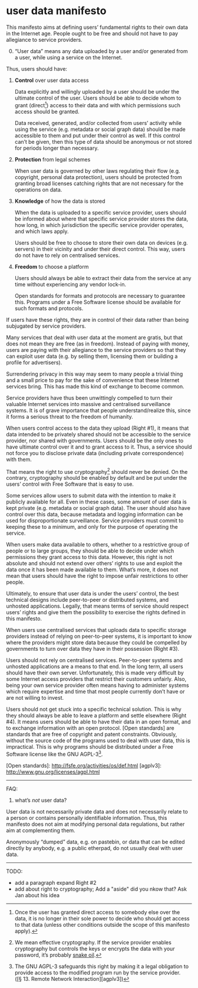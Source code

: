 # user data manifesto

This manifesto aims at defining users’ fundamental rights to their own data in
the Internet age. People ought to be free and should not have to pay allegiance
to service providers. 

<ol start="0"><li>“User data” means any data uploaded by a user and/or
generated from a user, while using a service on the Internet. </li></ol>

Thus, users should have:

1. **Control** over user data access

    Data explicitly and willingly uploaded by a user should be under the
    ultimate control of the user. Users should be able to decide whom to grant
    (direct[^whydirect]) access to their data and with which permissions such
    access should be granted.

    Data received, generated, and/or collected from users’ activity while using
    the service (e.g. metadata or social graph data) should be made accessible
    to them and put under their control as well. If this control can’t be
    given, then this type of data should be anonymous or not stored for
    periods longer than necessary.

2. **Protection** from legal schemes

    When user data is governed by other laws regulating their flow (e.g.
    copyright, personal data protection), users should be protected from
    granting broad licenses catching rights that are not necessary for the
    operations on data.

3. **Knowledge** of how the data is stored

    When the data is uploaded to a specific service provider, users should be
    informed about where that specific service provider stores the data, how
    long, in which jurisdiction the specific service provider operates, and
    which laws apply.

    Users should be free to choose to store their own data on devices (e.g.
    servers) in their vicinity and under their direct control. This way, users
    do not have to rely on centralised services.

4. **Freedom** to choose a platform

    Users should always be able to extract their data from the service at any
    time without experiencing any vendor lock-in.

    Open standards for formats and protocols are necessary to guarantee this.
    Programs under a Free Software license should be available for such formats
    and protocols.




If users have these rights, they are in control of their data rather than being
subjugated by service providers. 

Many services that deal with user data at the moment are gratis, but that does
not mean they are free (as in freedom). Instead of paying with money, users are
paying with their allegiance to the service providers so that they can exploit
user data (e.g. by selling them, licensing them or building a profile for
advertisers). 

Surrendering privacy in this way may seem to many people a trivial thing and a
small price to pay for the sake of convenience that these Internet services
bring. This has made this kind of exchange to become common.

Service providers have thus been unwittingly compelled to turn their valuable
Internet services into massive and centralised surveillance systems. It is of
grave importance that people understand/realize this, since it forms a serious
threat to the freedom of humanity.

When users control access to the data they upload (Right #1), it means that
data intended to be privately shared should not be accessible to the service
provider, nor shared with governments.  Users should be the only ones to have
ultimate control over it and to grant access to it. Thus, a service should not
force you to disclose private data (including private correspondence) with
them. 

That means the right to use cryptography[^snake-oil] should never be denied. On
the contrary, cryptography should be enabled by default and be put under the
users’ control with Free Software that is easy to use.  

[^snake-oil]: We mean effective cryptography. If the service provider enables
  cryptography but controls the keys or encrypts the data with your password,
  it’s probably [snake oil][Snake Oil].

[Snake Oil]: https://en.wikipedia.org/wiki/Snake_oil_%28cryptography%29

Some services allow users to submit data with the intention to make it publicly
available for all. Even in these cases, some amount of user data is kept
private (e.g. metadata or social graph data). The user should also have control
over this data, because metadata and logging information can be used for
disproportionate surveillance.  Service providers must commit to keeping these
to a minimum, and only for the purpose of operating the service.

When users make data available to others, whether to a restrictive group of
people or to large groups, they should be able to decide under which
permissions they grant access to this data. However, this right is not absolute
and should not extend over others’ rights to use and exploit the data once it
has been made available to them.  What’s more, it does not mean that users
should have the right to impose unfair restrictions to other people. 

Ultimately, to ensure that user data is under the users’ control, the best
technical designs include peer-to-peer or distributed systems, and unhosted
applications. Legally, that means terms of service should respect users’
rights and give them the possibility to exercise the rights defined in this manifesto.

When users use centralised services that uploads data to specific storage
providers instead of relying on peer-to-peer systems, it is important to know
where the providers might store data because they could be compelled by
governments to turn over data they have in their possession (Right #3).

Users should not rely on centralised services. Peer-to-peer systems and
unhosted applications are a means to that end.  In the long term, all users
should have their own server.  Unfortunately, this is made very difficult by
some Internet access providers that restrict their customers unfairly. Also,
being your own service provider often means having to administer systems which
require expertise and time that most people currently don’t have or are not
willing to invest.

Users should not get stuck into a specific technical solution.  This is why
they should always be able to leave a platform and settle elsewhere (Right
#4).  It means users should be able to have their data in an open format, and
to exchange information with an open protocol. [Open standards] are standards
that are free of copyright and patent constraints. Obviously, without the
source code of the programs used to deal with user data, this is impractical.
This is why programs should be distributed under a Free Software license like
the GNU AGPL-3[^agpl].

[^agpl]: The GNU AGPL-3 safeguards this right by making it a legal obligation
  to provide access to the modified program run by the service provider.
  ([§ 13. Remote Network Interaction][agplv3])

[^whydirect]: Once the user has granted direct access to somebody else over the
  data, it is no longer in their sole power to decide who should get access to
  that data (unless other conditions outside the scope of this manifesto
  apply).



<!--Cryptography (e.g. a [PKI]) is necessary to enable this control.-->

[PKI]: https://en.wikipedia.org/wiki/PKI

[Open standards]: http://fsfe.org/activities/os/def.html [agplv3]:
http://www.gnu.org/licenses/agpl.html

-----

FAQ:

1. what’s *not* user data?

User data is not necessarily private data and does not necessarily relate to a
person or contains personally identifiable information. Thus, this manifesto
does not aim at modifying personal data regulations, but rather aim at
complementing them.

Anonymously “dumped” data, e.g. on pastebin, or data that can be edited
directly by anybody, e.g. a public etherpad, do not usually deal with user
data.

-----



TODO:

 - add a paragraph expand Right #2
 - add about right to cryptography; Add a "aside" did you nkow that? Ask Jan
   about his idea
